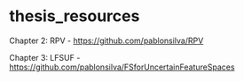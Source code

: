 # thesis_resources

Chapter 2:
RPV - https://github.com/pablonsilva/RPV

Chapter 3:
LFSUF - https://github.com/pablonsilva/FSforUncertainFeatureSpaces
